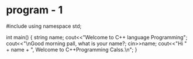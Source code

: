 # program - 1
#include <iostream>
using namespace std;

int main() {
    string name;
    cout<<"Welcome to C++ language Programming"; 
    cout<<"\nGood morning pall, what is your name?;
    cin>>name;
    cout<<"Hi " + name + ", Welcome to C++Programming Calss.\n";
}
